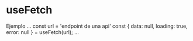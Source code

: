 # useFetch

Ejemplo
...
const url = 'endpoint de una api'
    const { data: null, loading: true, error: null } = useFetch(url);
...